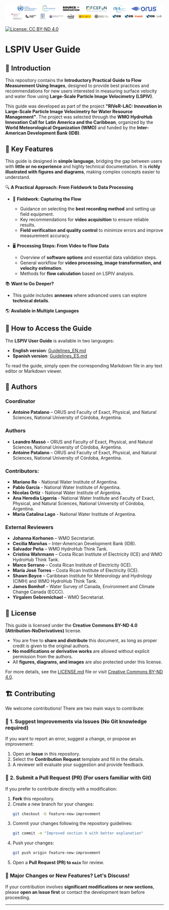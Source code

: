 <p align="center">
  <img src="img/logo3.png">
</p> 



[![License: CC BY-ND 4.0](https://img.shields.io/badge/License-CC%20BY--ND%204.0-lightgrey.svg)](https://creativecommons.org/licenses/by-nd/4.0/)

# LSPIV User Guide

## 📌 Introduction
This repository contains the **Introductory Practical Guide to Flow Measurement Using Images**, designed to provide best practices and recommendations for new users interested in measuring surface velocity and water flow using **Large-Scale Particle Image Velocimetry (LSPIV)**.

This guide was developed as part of the project **"RIVeR-LAC: Innovation in Large-Scale Particle Image Velocimetry for Water Resource Management"**. The project was selected through the **WMO HydroHub Innovation Call for Latin America and the Caribbean**, organized by the **World Meteorological Organization (WMO)** and funded by the **Inter-American Development Bank (IDB)**.

## 🚀 Key Features

This guide is designed in **simple language**, bridging the gap between users with **little or no experience** and highly technical documentation. It is **richly illustrated with figures and diagrams**, making complex concepts easier to understand.

🔍 **A Practical Approach: From Fieldwork to Data Processing**  
- 🎥 **Fieldwork: Capturing the Flow**  
  - Guidance on selecting the **best recording method** and setting up field equipment.  
  - Key recommendations for **video acquisition** to ensure reliable results.  
  - **Field verification and quality control** to minimize errors and improve measurement accuracy.

- 🖥 **Processing Steps: From Video to Flow Data**  
  - Overview of **software options** and essential data validation steps.  
  - General workflow for **video processing, image transformation, and velocity estimation**.  
  - Methods for **flow calculation** based on LSPIV analysis.  

📚 **Want to Go Deeper?**  
- This guide includes **annexes** where advanced users can explore **technical details**.  

🌎 **Available in Multiple Languages**  

## 📖 How to Access the Guide
The **LSPIV User Guide** is available in two languages:
- **English version**: [Guidelines_EN.md](./Guidelines_EN.md)
- **Spanish version**: [Guidelines_ES.md](./Guidelines_ES.md)

To read the guide, simply open the corresponding Markdown file in any text editor or Markdown viewer.

## 👥 Authors

### **Coordinator**
- **Antoine Patalano** – ORUS and Faculty of Exact, Physical, and Natural Sciences, National University of Córdoba, Argentina.

### **Authors**
- **Leandro Massó** – ORUS and Faculty of Exact, Physical, and Natural Sciences, National University of Córdoba, Argentina.
- **Antoine Patalano** – ORUS and Faculty of Exact, Physical, and Natural Sciences, National University of Córdoba, Argentina.

### Contributors:
- **Mariano Re** - National Water Institute of Argentina.
- **Pablo García** - National Water Institute of Argentina.
- **Nicolas Ortiz** - National Water Institute of Argentina.
- **Ana Heredia Ligorria** - National Water Institute and Faculty of Exact, Physical, and Natural Sciences, National University of Córdoba, Argentina.
- **María Catalina Lago** - National Water Institute of Argentina.

### **External Reviewers**
- **Johanna Korhonen** – WMO Secretariat.
- **Cecilia Maroñas** – Inter-American Development Bank (IDB).
- **Salvador Peña** – WMO HydroHub Think Tank.
- **Cristina Wahrmann** – Costa Rican Institute of Electricity (ICE) and WMO HydroHub Think Tank.
- **Marco Serrano** – Costa Rican Institute of Electricity (ICE).
- **María José Torres** – Costa Rican Institute of Electricity (ICE).
- **Shawn Boyce** – Caribbean Institute for Meteorology and Hydrology (CIMH) and WMO HydroHub Think Tank.
- **James Bomhof** – Water Survey of Canada, Environment and Climate Change Canada (ECCC).
- **Yirgalem Gebremichael** – WMO Secretariat.

## 📜 License
This guide is licensed under the **Creative Commons BY-ND 4.0 (Attribution-NoDerivatives)** license.

- You are free to **share and distribute** this document, as long as proper credit is given to the original authors.
- **No modifications or derivative works** are allowed without explicit permission from the authors.
- All **figures, diagrams, and images** are also protected under this license.

For more details, see the [LICENSE.md](./LICENSE.md) file or visit [Creative Commons BY-ND 4.0](https://creativecommons.org/licenses/by-nd/4.0/).

## 🏗 Contributing

We welcome contributions! There are two main ways to contribute:

### 🔹 **1. Suggest Improvements via Issues** (No Git knowledge required)  
If you want to report an error, suggest a change, or propose an improvement:  
1. Open an **Issue** in this repository.  
2. Select the **Contribution Request** template and fill in the details.  
3. A reviewer will evaluate your suggestion and provide feedback.  

### 🔹 **2. Submit a Pull Request (PR)** (For users familiar with Git)  
If you prefer to contribute directly with a modification:  
1. **Fork** this repository.  
2. Create a new branch for your changes:  
   ```sh
   git checkout -b feature-new-improvement
   ```  
3. Commit your changes following the repository guidelines:  
   ```sh
   git commit -m "Improved section X with better explanation"
   ```  
4. Push your changes:  
   ```sh
   git push origin feature-new-improvement
   ```  
5. Open a **Pull Request (PR) to `main`** for review.  

### 📌 **Major Changes or New Features? Let's Discuss!**  
If your contribution involves **significant modifications or new sections**, please **open an Issue first** or contact the development team before proceeding.  


---
